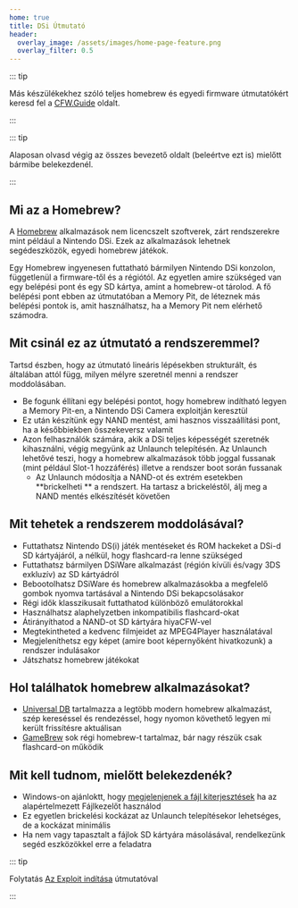 ```yaml
---
home: true
title: DSi Útmutató
header:
  overlay_image: /assets/images/home-page-feature.png
  overlay_filter: 0.5
---
```


::: tip

Más készülékekhez szóló teljes homebrew és egyedi firmware útmutatókért keresd fel a [CFW.Guide](https://cfw.guide/) oldalt.

:::

::: tip

Alaposan olvasd végig az összes bevezető oldalt (beleértve ezt is) mielőtt bármibe belekezdenél.

:::

## Mi az a Homebrew?

A [Homebrew](https://en.wikipedia.org/wiki/Homebrew_(video_games)) alkalmazások nem licencszelt szoftverek, zárt rendszerekre mint például a Nintendo DSi. Ezek az alkalmazások lehetnek segédeszközök, egyedi homebrew játékok.

Egy Homebrew ingyenesen futtatható bármilyen Nintendo DSi konzolon, függetlenül a firmware-től és a régiótól. Az egyetlen amire szükséged van egy belépési pont és egy SD kártya, amint a homebrew-ot tárolod. A fő belépési pont ebben az útmutatóban a Memory Pit, de léteznek más belépési pontok is, amit használhatsz, ha a Memory Pit nem elérhető számodra.

## Mit csinál ez az útmutató a rendszeremmel?

Tartsd észben, hogy az útmutató lineáris lépésekben strukturált, és általában attól függ, milyen mélyre szeretnél menni a rendszer moddolásában.

- Be fogunk éllítani egy belépési pontot, hogy homebrew indítható legyen a Memory Pit-en, a Nintendo DSi Camera exploitján keresztül
- Ez után készítünk egy NAND mentést, ami hasznos visszaállítási pont, ha a későbbiekben összekeversz valamit
- Azon felhasználók számára, akik a DSi teljes képességét szeretnék kihasználni, végig megyünk az Unlaunch telepítésén. Az Unlaunch lehetővé teszi, hogy a homebrew alkalmazások több joggal fussanak (mint például Slot-1 hozzáférés) illetve a rendszer boot során fussanak
   - Az Unlaunch módosítja a NAND-ot és extrém esetekben **brickelheti ** a rendszert. Ha tartasz a brickeléstől, álj meg a NAND mentés elkészítését követően

## Mit tehetek a rendszerem moddolásával?

- Futtathatsz Nintendo DS(i) játék mentéseket és ROM hackeket a DSi-d SD kártyájáról, a nélkül, hogy flashcard-ra lenne szükséged
- Futtathatsz bármilyen DSiWare alkalmazást (régión kívüli és/vagy 3DS exkluzív) az SD kártyádról
- Bebootolhatsz DSiWare és homebrew alkalmazásokba a megfelelő gombok nyomva tartásával a Nintendo DSi bekapcsolásakor
- Régi idők klasszikusait futtathatod különböző emulátorokkal
- Használhatsz alaphelyzetben inkompatibilis flashcard-okat
- Átirányíthatod a NAND-ot SD kártyára hiyaCFW-vel
- Megtekintheted a kedvenc filmjeidet az MPEG4Player használatával
- Megjeleníthetsz egy képet (amire boot képernyőként hivatkozunk) a rendszer indulásakor
- Játszhatsz homebrew játékokat

## Hol találhatok homebrew alkalmazásokat?

- [Universal DB](https://db.universal-team.net/ds) tartalmazza a legtöbb modern homebrew alkalmazást, szép kereséssel és rendezéssel, hogy nyomon követhető legyen mi került frissítésre aktuálisan
- [GameBrew](https://www.gamebrew.org/wiki/List_of_all_DS_homebrew) sok régi homebrew-t tartalmaz, bár nagy részük csak flashcard-on működik

## Mit kell tudnom, mielőtt belekezdenék?

- Windows-on ajánloktt, hogy [megjelenjenek a fájl kiterjesztések](file-extensions-%28windows%29) ha az alapértelmezett Fájlkezelőt használod
- Ez egyetlen brickelési kockázat az Unlaunch telepítésekor lehetséges, de a kockázat minimális
- Ha nem vagy tapasztalt a fájlok SD kártyára másolásával, rendelkezünk segéd eszközökkel erre a feladatra

::: tip

Folytatás [Az Exploit indítása](launching-the-exploit) útmutatóval

:::
